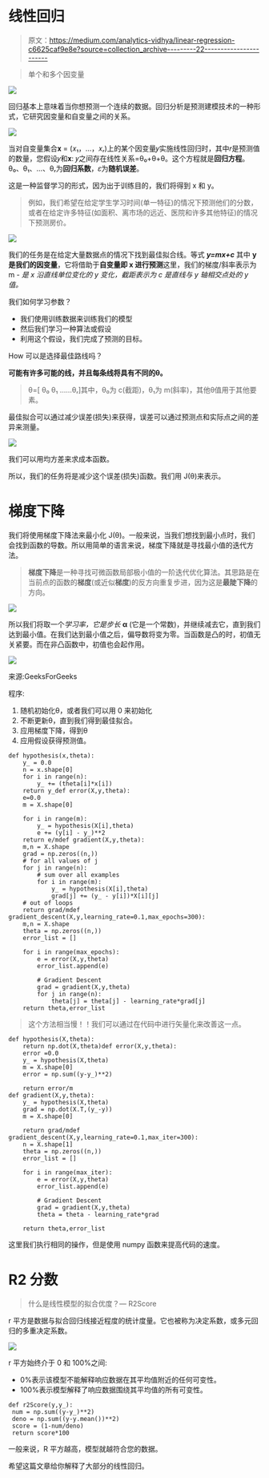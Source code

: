 # 线性回归

> 原文：<https://medium.com/analytics-vidhya/linear-regression-c6625caf9e8e?source=collection_archive---------22----------------------->

> 单个和多个因变量

![](img/f3e79389adccdf0dd1c519670626f804.png)

回归基本上意味着当你想预测一个连续的数据。回归分析是预测建模技术的一种形式，它研究因变量和自变量之间的关系。

![](img/a80cd25e8c392a6314921e50fc5ca769.png)

当对自变量集合𝐱 = (𝑥₁，…，𝑥ᵣ)上的某个因变量𝑦实施线性回归时，其中𝑟是预测值的数量，您假设𝑦和𝐱: 𝑦之间存在线性关系=θ₀+θ+θ。这个方程就是**回归方程**。θ₀、θ₁、…、θᵣ为**回归系数**，𝜀为**随机误差**。

这是一种监督学习的形式，因为出于训练目的，我们将得到 x 和 y。

> 例如，我们希望在给定学生学习时间(单一特征)的情况下预测他们的分数，或者在给定许多特征(如面积、离市场的远近、医院和许多其他特征)的情况下预测房价。

![](img/52409635046c557d8a320007f189b885.png)

我们的任务是在给定大量数据点的情况下找到最佳拟合线。等式 ***y=mx+c*** 其中 **y 是我们的因变量**，它将借助于**自变量即 x 进行预测**这里，我们的梯度/斜率表示为 m - *是 x 沿直线单位变化的 y 变化，截距表示为 c* *是直线与 y 轴相交点处的 y 值。*

我们如何学习参数？

*   我们使用训练数据来训练我们的模型
*   然后我们学习一种算法或假设
*   利用这个假设，我们完成了预测的目标。

How 可以是选择最佳路线吗？

**可能有许多可能的线，并且每条线将具有不同的θ。**

> θ=[ θ₀ θ₁ ……θᵣ]其中，θ₀为 c(截距)，θ₁为 m(斜率)，其他θ值用于其他要素。

最佳拟合可以通过减少误差(损失)来获得，误差可以通过预测点和实际点之间的差异来测量。

![](img/31f43a102539abdd48728adc51a839a5.png)

我们可以用均方差来求成本函数。

所以，我们的任务将是减少这个误差(损失)函数。我们用 J(θ)来表示。

# 梯度下降

我们将使用梯度下降法来最小化 J(θ)。一般来说，当我们想找到最小点时，我们会找到函数的导数。所以用简单的语言来说，梯度下降就是寻找最小值的迭代方法。

> **梯度下降**是一种寻找可微函数局部极小值的一阶迭代优化算法。其思路是在当前点的函数的**梯度**(或近似**梯度**)的反方向重复步进，因为这是**最陡下降**的方向。

![](img/f2f28ab782905b7d390c96b032491c8f.png)

所以我们将取一个*学习率，它是步长* **α** (它是一个常数)，并继续减去它，直到我们达到最小值。在我们达到最小值之后，偏导数将变为零。当函数是凸的时，初值无关紧要。而在非凸函数中，初值也会起作用。

![](img/33646b001225106c6a9ef9630cc9a516.png)

来源:GeeksForGeeks

程序:

1.  随机初始化θ，或者我们可以用 0 来初始化
2.  不断更新θ，直到我们得到最佳拟合。
3.  应用梯度下降，得到θ
4.  应用假设获得预测值。

```
def hypothesis(x,theta):
    y_ = 0.0
    n = x.shape[0]
    for i in range(n):
        y_ += (theta[i]*x[i])
    return y_def error(X,y,theta):
    e=0.0
    m = X.shape[0]

    for i in range(m):
        y_ = hypothesis(X[i],theta)
        e += (y[i] - y_)**2
    return e/mdef gradient(X,y,theta):
    m,n = X.shape
    grad = np.zeros((n,))
    # for all values of j
    for j in range(n):
        # sum over all examples
        for i in range(m):
            y_ = hypothesis(X[i],theta)
            grad[j] += (y_ - y[i])*X[i][j]
    # out of loops
    return grad/mdef gradient_descent(X,y,learning_rate=0.1,max_epochs=300):
    m,n = X.shape
    theta = np.zeros((n,))
    error_list = []

    for i in range(max_epochs):
        e = error(X,y,theta)
        error_list.append(e)

        # Gradient Descent
        grad = gradient(X,y,theta)
        for j in range(n):
            theta[j] = theta[j] - learning_rate*grad[j]
    return theta,error_list
```

> 这个方法相当慢！！我们可以通过在代码中进行矢量化来改善这一点。

```
def hypothesis(X,theta):
    return np.dot(X,theta)def error(X,y,theta):
    error =0.0
    y_ = hypothesis(X,theta)
    m = X.shape[0]
    error = np.sum((y-y_)**2)

    return error/m
def gradient(X,y,theta):
    y_ = hypothesis(X,theta)
    grad = np.dot(X.T,(y_-y))
    m = X.shape[0]

    return grad/mdef gradient_descent(X,y,learning_rate=0.1,max_iter=300):
    n = X.shape[1]
    theta = np.zeros((n,))
    error_list = []

    for i in range(max_iter):
        e = error(X,y,theta)
        error_list.append(e)

        # Gradient Descent
        grad = gradient(X,y,theta)
        theta = theta - learning_rate*grad

    return theta,error_list
```

这里我们执行相同的操作，但是使用 numpy 函数来提高代码的速度。

# R2 分数

> 什么是线性模型的拟合优度？— R2Score

r 平方是数据与拟合回归线接近程度的统计度量。它也被称为决定系数，或多元回归的多重决定系数。

![](img/90eb85c1abe8f4f27daccd3657d88b6e.png)

r 平方始终介于 0 和 100%之间:

*   0%表示该模型不能解释响应数据在其平均值附近的任何可变性。
*   100%表示模型解释了响应数据围绕其平均值的所有可变性。

```
def r2Score(y,y_):
 num = np.sum((y-y_)**2)
 deno = np.sum((y-y.mean())**2)
 score = (1-num/deno)
 return score*100
```

一般来说，R 平方越高，模型就越符合您的数据。

希望这篇文章给你解释了大部分的线性回归。